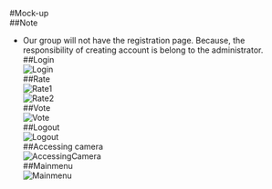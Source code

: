 #Mock-up  
##Note  
- Our group will not have the registration page. Because, the responsibility of creating account is belong to the administrator.  
##Login  
![Login](/mockup/Login.jpg)  
##Rate  
![Rate1](/mockup/rate1.jpg)  
![Rate2](/mockup/rate2.jpg)  
##Vote  
![Vote](/mockup/vote.jpg)  
##Logout  
![Logout](/mockup/Logout.jpg)  
##Accessing camera  
![AccessingCamera](/mockup/AccessingCamera.jpg)  
##Mainmenu  
![Mainmenu](/mockup/Mainmenu.jpg)  
